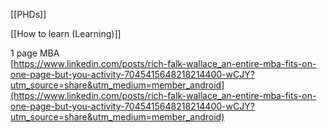 [[PHDs]]

[[How to learn (Learning)]]

1 page MBA  
[https://www.linkedin.com/posts/rich-falk-wallace_an-entire-mba-fits-on-one-page-but-you-activity-7045415648218214400-wCJY?utm_source=share&utm_medium=member_android](https://www.linkedin.com/posts/rich-falk-wallace_an-entire-mba-fits-on-one-page-but-you-activity-7045415648218214400-wCJY?utm_source=share&utm_medium=member_android)